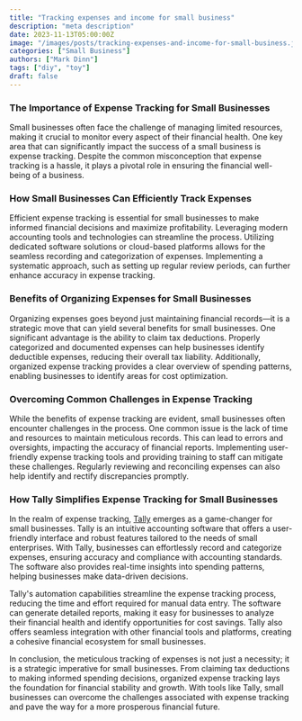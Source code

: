 ```yaml
---
title: "Tracking expenses and income for small business"
description: "meta description"
date: 2023-11-13T05:00:00Z
image: "/images/posts/tracking-expenses-and-income-for-small-business.jpg"
categories: ["Small Business"]
authors: ["Mark Dinn"]
tags: ["diy", "toy"]
draft: false
---
```


### The Importance of Expense Tracking for Small Businesses

Small businesses often face the challenge of managing limited resources, making it crucial to monitor every aspect of their financial health. One key area that can significantly impact the success of a small business is expense tracking. Despite the common misconception that expense tracking is a hassle, it plays a pivotal role in ensuring the financial well-being of a business.

### How Small Businesses Can Efficiently Track Expenses

Efficient expense tracking is essential for small businesses to make informed financial decisions and maximize profitability. Leveraging modern accounting tools and technologies can streamline the process. Utilizing dedicated software solutions or cloud-based platforms allows for the seamless recording and categorization of expenses. Implementing a systematic approach, such as setting up regular review periods, can further enhance accuracy in expense tracking.

### Benefits of Organizing Expenses for Small Businesses

Organizing expenses goes beyond just maintaining financial records—it is a strategic move that can yield several benefits for small businesses. One significant advantage is the ability to claim tax deductions. Properly categorized and documented expenses can help businesses identify deductible expenses, reducing their overall tax liability. Additionally, organized expense tracking provides a clear overview of spending patterns, enabling businesses to identify areas for cost optimization.

### Overcoming Common Challenges in Expense Tracking

While the benefits of expense tracking are evident, small businesses often encounter challenges in the process. One common issue is the lack of time and resources to maintain meticulous records. This can lead to errors and oversights, impacting the accuracy of financial reports. Implementing user-friendly expense tracking tools and providing training to staff can mitigate these challenges. Regularly reviewing and reconciling expenses can also help identify and rectify discrepancies promptly.

### How Tally Simplifies Expense Tracking for Small Businesses

In the realm of expense tracking, [Tally](/) emerges as a game-changer for small businesses. Tally is an intuitive accounting software that offers a user-friendly interface and robust features tailored to the needs of small enterprises. With Tally, businesses can effortlessly record and categorize expenses, ensuring accuracy and compliance with accounting standards. The software also provides real-time insights into spending patterns, helping businesses make data-driven decisions.

Tally's automation capabilities streamline the expense tracking process, reducing the time and effort required for manual data entry. The software can generate detailed reports, making it easy for businesses to analyze their financial health and identify opportunities for cost savings. Tally also offers seamless integration with other financial tools and platforms, creating a cohesive financial ecosystem for small businesses.

In conclusion, the meticulous tracking of expenses is not just a necessity; it is a strategic imperative for small businesses. From claiming tax deductions to making informed spending decisions, organized expense tracking lays the foundation for financial stability and growth. With tools like Tally, small businesses can overcome the challenges associated with expense tracking and pave the way for a more prosperous financial future.
